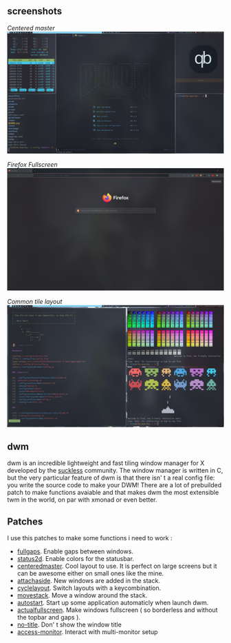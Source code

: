 ## screenshots

_Centered master_
![screenshot](/screenshots/dwm-1.png)

_Firefox Fullscreen_
![screenshot](/screenshots/dwm-2.png)

_Common tile layout_
![screenshot](/screenshots/dwm-3.png)

## dwm

dwm is an incredible lightweight and fast tiling window manager for X developed by the [suckless](https://suckless.org/) community. The window manager is written in C, but the very particular feature of dwm is that there isn' t a real config file: you write the source code to make your DWM! There are a lot of prebuilded patch to make functions avaiable and that makes dwm the most extensible twm in the world, on par with xmonad or even better.

## Patches

I use this patches to make some functions i need to work :

- [fullgaps](https://dwm.suckless.org/patches/fullgaps/dwm-fullgaps-6.2.diff). Enable gaps between windows.
- [status2d](https://dwm.suckless.org/patches/status2d/dwm-status2d-20200508-60bb3df.diff). Enable colors for the statusbar.
- [centeredmaster](https://dwm.suckless.org/patches/centeredmaster/dwm-centeredmaster-6.1.diff). Cool layout to use. It is perfect on large screens but it can be awesome either on small ones like the mine.
- [attachaside](https://dwm.suckless.org/patches/attachaside/dwm-attachaside-6.1.diff). New windows are added in the stack.
- [cyclelayout](https://dwm.suckless.org/patches/cyclelayouts/). Switch layouts with a keycombination.
- [movestack](https://dwm.suckless.org/patches/movestack/). Move a window around the stack.
- [autostart](https://dwm.suckless.org/patches/autostart/). Start up some application automaticly when launch dwm.
- [actualfullscreen](https://dwm.suckless.org/patches/actualfullscreen/). Make windows fullscreen ( so borderless and without the topbar and gaps ).
- [no-title](https://dwm.suckless.org/patches/notitle/dwm-notitle-20210715-138b405.diff). Don' t show the window title
- [access-monitor](https://dwm.suckless.org/patches/accessnthmonitor/accessnthmon.diff). Interact with multi-monitor setup
